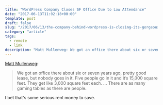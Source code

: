 ```yaml
---
title: "WordPress Company Closes SF Office Due to Low Attendance"
date: "2017-06-13T11:02:18+00:00"
template: post
draft: false
slug: "/2017/06/13/the-company-behind-wordpress-is-closing-its-gorgeous-san-francisco-office-because-its-employees-never-show-up/"
category: "article"
tags:
  - remote
  - link
description: "Matt Mullenweg: We got an office there about six or seven years ago, pretty good lease, but nobody goes in it. Five people go in it and it’s 15,000 square feet. They get like 3,000 square feet each. … There are as many gaming tables as there are people."
---
```


<a href="https://qz.com/1002655/the-company-behind-wordpress-is-closing-its-gorgeous-san-francisco-office-because-its-employees-never-show-up/">Matt Mullenweg</a>:

<blockquote>We got an office there about six or seven years ago, pretty good lease, but nobody goes in it. Five people go in it and it’s 15,000 square feet. They get like 3,000 square feet each. … There are as many gaming tables as there are people.</blockquote>
I bet that's some serious rent money to save.

